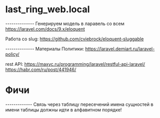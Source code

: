 # last_ring_web.local
-------------- Генерируем модель в ларавель со всем
https://laravel.com/docs/9.x/eloquent


Работа со slug:
https://github.com/cviebrock/eloquent-sluggable

-------------- Материалы
Политики: https://laravel.demiart.ru/laravel-policy/

rest API:
https://maxyc.ru/programming/laravel/restful-api-laravel/
https://habr.com/ru/post/441946/

# Фичи
------------- Связь через таблицу пересечений
имена сущностей в имени таблицы должны идти в алфавитном порядке!

